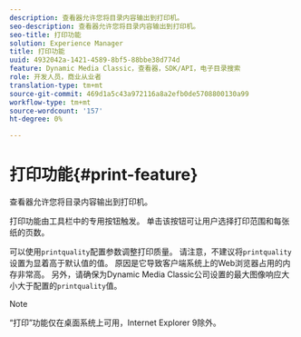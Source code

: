 ```yaml
---
description: 查看器允许您将目录内容输出到打印机。
seo-description: 查看器允许您将目录内容输出到打印机。
seo-title: 打印功能
solution: Experience Manager
title: 打印功能
uuid: 4932042a-1421-4589-8bf5-88bbe38d774d
feature: Dynamic Media Classic，查看器，SDK/API，电子目录搜索
role: 开发人员，商业从业者
translation-type: tm+mt
source-git-commit: 469d1a5c43a972116a8a2efb0de5708800130a99
workflow-type: tm+mt
source-wordcount: '157'
ht-degree: 0%

---
```



# 打印功能{#print-feature}

查看器允许您将目录内容输出到打印机。

打印功能由工具栏中的专用按钮触发。 单击该按钮可让用户选择打印范围和每张纸的页数。

可以使用`printquality`配置参数调整打印质量。 请注意，不建议将`printquality`设置为显着高于默认值的值。 原因是它导致客户端系统上的Web浏览器占用的内存非常高。 另外，请确保为Dynamic Media Classic公司设置的最大图像响应大小大于配置的`printquality`值。

>[!NOTE]
>
>“打印”功能仅在桌面系统上可用，Internet Explorer 9除外。

